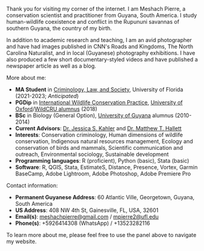 Thank you for visiting my corner of the internet. I am Meshach Pierre, a conservation scientist and practitioner from Guyana, South America. I study human-wildlife coexistence and conflict in the Rupununi savannas of southern Guyana, the country of my birth.

In addition to academic research and teaching, I am an avid photographer and have had images published in CNN's Roads and Kingdoms, The North Carolina Naturalist, and in local (Guyanese) photography exhibitions. I have also produced a few short documentary-styled videos and have published a newspaper article as well as a blog.

More about me:

- **MA Student** in [Criminology, Law, and Society](https://soccrim.clas.ufl.edu/graduate/criminology/academics/the-m-a-degree/), University of Florida (2021-2023; *Anticipated*)
- **PGDip** in [International Wildlife Conservation Practice](https://www.wildcru.org/courses/diploma/), [University of Oxford](https://www.ox.ac.uk/)/[WildCRU alumnus](https://www.wildcru.org/members/meshach-pierre/) (2018)
- **BSc** in Biology (General Option), [University of Guyana](https://www.uog.edu.gy/) alumnus (2010-2014)
- **Current Advisors**: [Dr. Jessica S. Kahler](https://soccrim.clas.ufl.edu/jessica-kahler/) and [Dr. Matthew T. Hallett](https://uftcd.org/people/core-faculty-staff/matthew-t-hallett/)
- **Interests**: Conservation criminology, Human dimensions of wildlife conservation, Indigenous natural resources management, Ecology and conservation of birds and mammals,	Scientific communication and outreach, Environmental sociology,	Sustainable development
- **Programming languages**: R (proficient), Python (basic), Stata (basic)
- **Software**: R, QGIS, Stata, EstimateS, Distance, Presence, Vortex, Garmin BaseCamp, Adobe Lightroom, Adobe Photoshop, Adobe Premiere Pro

Contact information:
- **Permanent Guyanese Address**: 60 Atlantic Ville, Georgetown, Guyana, South America
- **US Address**: 408 NW 4th St, Gainesville, FL, USA, 32601
- **Email(s)**: [meshachpierre@gmail.com](mailto:meshachpierre@gmail.com) / [mpierre2@ufl.edu](mailto:mpierre2@ufl.edu)
- **Phone(s)**: +5926414308 (WhatsApp) / +13523282116

To learn more about me, please feel free to use the panel above to navigate my website.
